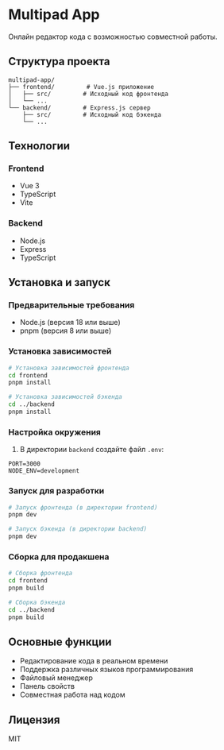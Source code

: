 # Multipad App

Онлайн редактор кода с возможностью совместной работы.

## Структура проекта

```
multipad-app/
├── frontend/         # Vue.js приложение
│   ├── src/         # Исходный код фронтенда
│   └── ...
└── backend/         # Express.js сервер
    ├── src/         # Исходный код бэкенда
    └── ...
```

## Технологии

### Frontend
- Vue 3
- TypeScript
- Vite

### Backend
- Node.js
- Express
- TypeScript

## Установка и запуск

### Предварительные требования
- Node.js (версия 18 или выше)
- pnpm (версия 8 или выше)

### Установка зависимостей

```bash
# Установка зависимостей фронтенда
cd frontend
pnpm install

# Установка зависимостей бэкенда
cd ../backend
pnpm install
```

### Настройка окружения

1. В директории `backend` создайте файл `.env`:
```
PORT=3000
NODE_ENV=development
```

### Запуск для разработки

```bash
# Запуск фронтенда (в директории frontend)
pnpm dev

# Запуск бэкенда (в директории backend)
pnpm dev
```

### Сборка для продакшена

```bash
# Сборка фронтенда
cd frontend
pnpm build

# Сборка бэкенда
cd ../backend
pnpm build
```

## Основные функции

- Редактирование кода в реальном времени
- Поддержка различных языков программирования
- Файловый менеджер
- Панель свойств
- Совместная работа над кодом

## Лицензия

MIT
